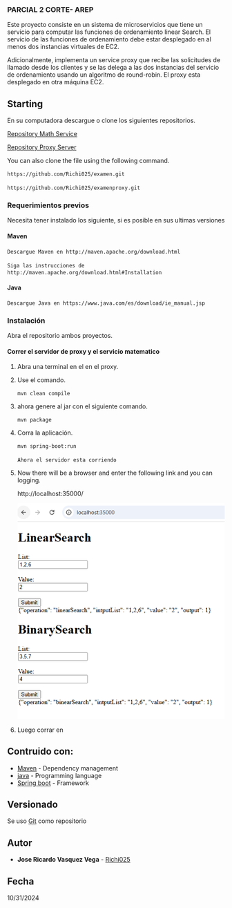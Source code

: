 ### PARCIAL 2 CORTE- AREP

Este proyecto consiste en un sistema de microservicios que tiene un servicio para computar las funciones de ordenamiento linear Search.  El servicio de las funciones de ordenamiento debe estar desplegado en al menos dos instancias virtuales de EC2. 

Adicionalmente, implementa un service proxy que recibe las solicitudes de llamado desde los clientes  y se las delega a las dos instancias del servicio de ordenamiento usando un algoritmo de round-robin. El proxy  esta desplegado en otra máquina EC2. 

## Starting

En su computadora descargue o clone los siguientes repositorios.

[Repository Math Service](https://github.com/Richi025/examen.git) 

[Repository Proxy Server](https://github.com/Richi025/examenproxy.git) 

You can also clone the file using the following command.

```
https://github.com/Richi025/examen.git 

https://github.com/Richi025/examenproxy.git 
```

### Requerimientos previos

Necesita tener instalado los siguiente, si es posible en sus ultimas versiones

#### Maven
```
Descargue Maven en http://maven.apache.org/download.html 

Siga las instrucciones de http://maven.apache.org/download.html#Installation
```
#### Java

```
Descargue Java en https://www.java.com/es/download/ie_manual.jsp
```

### Instalación

Abra el repositorio ambos proyectos. 


#### Correr el servidor de proxy y el servicio matematico

1. Abra una terminal en el en el proxy.

2. Use el comando.
    ```
    mvn clean compile
    ```
3. ahora genere al jar con el siguiente comando.

    ```
    mvn package
    ```

4. Corra la aplicación.

    ```
    mvn spring-boot:run

    Ahora el servidor esta corriendo
    ```

4. Now there will be a browser and enter the following link and you can logging.

    http://localhost:35000/ 

    ![alt text](images/image.png)

5. Luego corrar en 



## Contruido con:

* [Maven](https://maven.apache.org/) - Dependency management
* [java](https://www.java.com/es/) - Programming language
* [Spring boot](https://start.spring.io/) - Framework

## Versionado

Se uso [Git](https://github.com/) como repositorio

## Autor

* **Jose Ricardo Vasquez Vega** - [Richi025](https://github.com/Richi025)

## Fecha

10/31/2024

